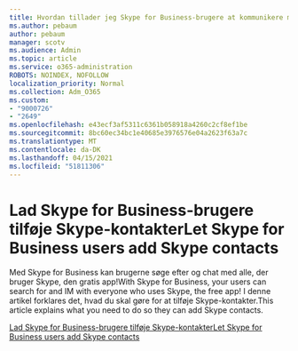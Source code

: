 ```yaml
---
title: Hvordan tillader jeg Skype for Business-brugere at kommunikere med Skype-brugere
ms.author: pebaum
author: pebaum
manager: scotv
ms.audience: Admin
ms.topic: article
ms.service: o365-administration
ROBOTS: NOINDEX, NOFOLLOW
localization_priority: Normal
ms.collection: Adm_O365
ms.custom:
- "9000726"
- "2649"
ms.openlocfilehash: e43ecf3af5311c6361b058918a4260c2cf8ef1be
ms.sourcegitcommit: 8bc60ec34bc1e40685e3976576e04a2623f63a7c
ms.translationtype: MT
ms.contentlocale: da-DK
ms.lasthandoff: 04/15/2021
ms.locfileid: "51811306"
---
```

# <a name="let-skype-for-business-users-add-skype-contacts"></a><span data-ttu-id="178dc-102">Lad Skype for Business-brugere tilføje Skype-kontakter</span><span class="sxs-lookup"><span data-stu-id="178dc-102">Let Skype for Business users add Skype contacts</span></span>

<span data-ttu-id="178dc-103">Med Skype for Business kan brugerne søge efter og chat med alle, der bruger Skype, den gratis app!</span><span class="sxs-lookup"><span data-stu-id="178dc-103">With Skype for Business, your users can search for and IM with everyone who uses Skype, the free app!</span></span> <span data-ttu-id="178dc-104">I denne artikel forklares det, hvad du skal gøre for at tilføje Skype-kontakter.</span><span class="sxs-lookup"><span data-stu-id="178dc-104">This article explains what you need to do so they can add Skype contacts.</span></span>

[<span data-ttu-id="178dc-105">Lad Skype for Business-brugere tilføje Skype-kontakter</span><span class="sxs-lookup"><span data-stu-id="178dc-105">Let Skype for Business users add Skype contacts</span></span>](https://docs.microsoft.com/skypeforbusiness/set-up-skype-for-business-online/let-skype-for-business-users-add-skype-contacts)